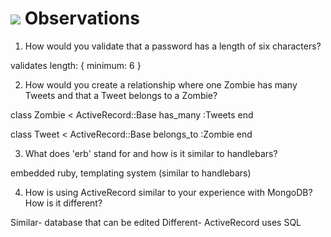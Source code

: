 # <img src="https://cloud.githubusercontent.com/assets/7833470/10899314/63829980-8188-11e5-8cdd-4ded5bcb6e36.png"> Observations

1.  How would you validate that a password has a length of six characters?

validates length: { minimum: 6 }

2.  How would you create a relationship where one Zombie has many Tweets and that a Tweet belongs to a Zombie?

class Zombie < ActiveRecord::Base
	has_many :Tweets
end

class Tweet < ActiveRecord::Base
	belongs_to :Zombie
end

3.  What does 'erb' stand for and how is it similar to handlebars?

embedded ruby, templating system (similar to handlebars)

4.  How is using ActiveRecord similar to your experience with MongoDB?  How is it different?

Similar- database that can be edited
Different- ActiveRecord uses SQL